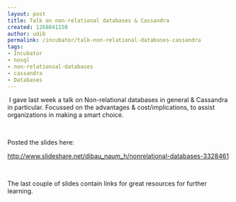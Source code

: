 ```yaml
---
layout: post
title: Talk on non-relational databases & Cassandra
created: 1268041150
author: udib
permalink: /incubator/talk-non-relational-databases-cassandra
tags:
- Incubator
- nosql
- non-relationsal-databases
- cassandra
- Databases
---
```

<p>&nbsp;I gave last week a talk on Non-relational databases in general &amp; Cassandra in particular. Focussed on the advantages &amp; cost/implications, to assist organizations in making a smart choice.</p>
<p>&nbsp;</p>
<p>Posted the slides here:</p>
<p><a href="http://www.slideshare.net/dibau_naum_h/nonrelational-databases-3328461">http://www.slideshare.net/dibau_naum_h/nonrelational-databases-3328461</a></p>
<p>&nbsp;</p>
<p>The last couple of slides contain links for great resources for further learning.</p>
